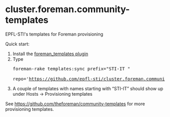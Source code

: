 # cluster.foreman.community-templates
EPFL-STI's templates for Foreman provisioning 

Quick start:

1. Install the [foreman_templates plugin](https://github.com/theforeman/foreman_templates)
2. Type <pre>foreman-rake templates:sync prefix="STI-IT " \
          repo='https://github.com/epfl-sti/cluster.foreman.community-templates.git'</pre>
3. A couple of templates with names starting with “STI-IT” should show up under Hosts → Provisioning templates

See https://github.com/theforeman/community-templates for more provisioning templates.
